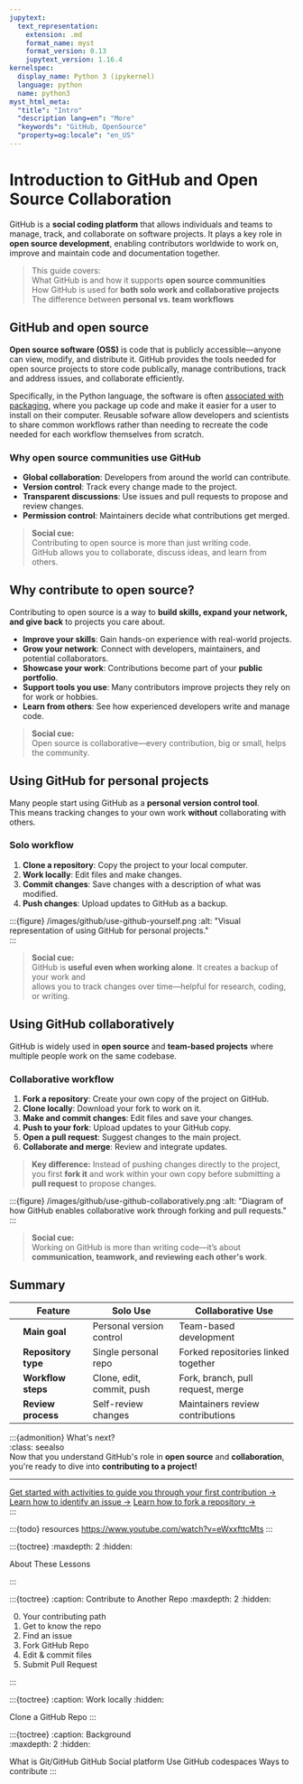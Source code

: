 ```yaml
---
jupytext:
  text_representation:
    extension: .md
    format_name: myst
    format_version: 0.13
    jupytext_version: 1.16.4
kernelspec:
  display_name: Python 3 (ipykernel)
  language: python
  name: python3
myst_html_meta:
  "title": "Intro"
  "description lang=en": "More"
  "keywords": "GitHub, OpenSource"
  "property=og:locale": "en_US"
---
```


# Introduction to GitHub and Open Source Collaboration  

GitHub is a **social coding platform** that allows individuals and teams to manage, track, and collaborate on software projects. It plays a key role in **open source development**, enabling contributors worldwide to work on, improve and maintain code and documentation together.  

> This guide covers:  
> <i class="fa-solid fa-circle-check" style="color: #81c0aa;"></i> What GitHub is and how it supports **open source communities**  
> <i class="fa-solid fa-circle-check" style="color: #81c0aa;"></i> How GitHub is used for **both solo work and collaborative projects**  
> <i class="fa-solid fa-circle-check" style="color: #81c0aa;"></i> The difference between **personal vs. team workflows**  

## GitHub and open source  

**Open source software (OSS)** is code that is publicly accessible—anyone can view, modify, and distribute it. GitHub provides the tools needed for open source projects to store code publically, manage contributions, track and address issues, and collaborate efficiently.

Specifically, in the Python language, the software is often [associated with packaging](https://www.pyopensci.org/python-package-guide/tutorials/intro.html), where you package up code and make it easier for a user to install on their computer. Reusable sofware allow developers and scientists to share common workflows rather than needing to recreate the code needed for each workflow themselves from scratch.

### Why open source communities use GitHub  

- **<i class="fa-solid fa-globe" style="color: #81c0aa;"></i> Global collaboration**: Developers from around the world can contribute.  
- **<i class="fa-solid fa-code-branch" style="color: #81c0aa;"></i> Version control**: Track every change made to the project.  
- **<i class="fa-solid fa-comments" style="color: #81c0aa;"></i> Transparent discussions**: Use issues and pull requests to propose and review changes.  
- **<i class="fa-solid fa-shield-halved" style="color: #81c0aa;"></i> Permission control**: Maintainers decide what contributions get merged.  

> **<i class="fa-solid fa-handshake-angle" style="color: #81c0aa;"></i> Social cue:**  
> Contributing to open source is more than just writing code.  
> GitHub allows you to collaborate, discuss ideas, and learn from others.  

## Why contribute to open source?  

Contributing to open source is a way to **build skills, expand your network, and give back** to projects you care about.  

- **Improve your skills**: Gain hands-on experience with real-world projects.  
- **Grow your network**: Connect with developers, maintainers, and potential collaborators.  
- **Showcase your work**: Contributions become part of your **public portfolio**.  
- **Support tools you use**: Many contributors improve projects they rely on for work or hobbies.  
- **Learn from others**: See how experienced developers write and manage code.  

> **<i class="fa-solid fa-handshake" style="color: #81c0aa;"></i> Social cue:**  
> Open source is collaborative—every contribution, big or small, helps the community.  

## Using GitHub for personal projects  

Many people start using GitHub as a **personal version control tool**.  
This means tracking changes to your own work **without** collaborating with others.  

### Solo workflow  

1. **<i class="fa-solid fa-download" style="color: #81c0aa;"></i> Clone a repository**: Copy the project to your local computer.  
2. **<i class="fa-solid fa-edit" style="color: #81c0aa;"></i> Work locally**: Edit files and make changes.  
3. **<i class="fa-solid fa-save" style="color: #81c0aa;"></i> Commit changes**: Save changes with a description of what was modified.  
4. **<i class="fa-solid fa-upload" style="color: #81c0aa;"></i> Push changes**: Upload updates to GitHub as a backup.  

:::{figure} /images/github/use-github-yourself.png
:alt: "Visual representation of using GitHub for personal projects."  
:::

> **<i class="fa-solid fa-user" style="color: #81c0aa;"></i> Social cue:**  
> GitHub is **useful even when working alone**. It creates a backup of your work and  
> allows you to track changes over time—helpful for research, coding, or writing.  

## Using GitHub collaboratively  

GitHub is widely used in **open source** and **team-based projects** where multiple people work on the same codebase.  

### Collaborative workflow  

1. **<i class="fa-solid fa-code-fork" style="color: #81c0aa;"></i> Fork a repository**: Create your own copy of the project on GitHub.  
2. **<i class="fa-solid fa-download" style="color: #81c0aa;"></i> Clone locally**: Download your fork to work on it.  
3. **<i class="fa-solid fa-edit" style="color: #81c0aa;"></i> Make and commit changes**: Edit files and save your changes.  
4. **<i class="fa-solid fa-upload" style="color: #81c0aa;"></i> Push to your fork**: Upload updates to your GitHub copy.  
5. **<i class="fa-solid fa-paper-plane" style="color: #81c0aa;"></i> Open a pull request**: Suggest changes to the main project.  
6. **<i class="fa-solid fa-people-arrows" style="color: #81c0aa;"></i> Collaborate and merge**: Review and integrate updates.  

> **Key difference:** Instead of pushing changes directly to the project, you first **fork it** and work within your own copy before submitting a **pull request** to propose changes.  

:::{figure} /images/github/use-github-collaboratively.png
:alt: "Diagram of how GitHub enables collaborative work through forking and pull requests."  
:::

> **<i class="fa-solid fa-users" style="color: #81c0aa;"></i> Social cue:**  
> Working on GitHub is more than writing code—it’s about **communication, teamwork, and reviewing each other's work**.  

## Summary  

| | **Feature**         | **Solo Use**                     | **Collaborative Use**                 |  
|-|---------------------|--------------------------------|--------------------------------------|  
| | **Main goal**      | Personal version control      | Team-based development              |  
| | **Repository type** | Single personal repo         | Forked repositories linked together |  
| | **Workflow steps**    | Clone, edit, commit, push    | Fork, branch, pull request, merge   |  
| | **Review process** | Self-review changes          | Maintainers review contributions    |  

:::{admonition} What's next?  
:class: seealso  
Now that you understand GitHub's role in **open source** and **collaboration**,  
you're ready to dive into **contributing to a project!**

*****

<i class="fa-brands fa-github-alt"></i> [Get started with activities to guide you through your first contribution →](pyos-first-contribution)  
<i class="fa-brands fa-github-alt"></i> [Learn how to identify an issue →](identify-github-issue)
<i class="fa-brands fa-github-alt"></i> [Learn how to fork a repository →](fork-repository)  
:::

:::{todo}
resources
<https://www.youtube.com/watch?v=eWxxfttcMts>
:::

:::{toctree}
:maxdepth: 2
:hidden:

About These Lessons  <self>

:::

:::{toctree}
:caption: Contribute to Another Repo
:maxdepth: 2
:hidden:

0. Your contributing path <your-first-contribution>
1. Get to know the repo <get-to-know-repo>
2. Find an issue <identify-issue>
3. Fork GitHub Repo <fork-repo>
4. Edit & commit files <edit-commit-files>
5. Submit Pull Request <pull-request>

:::

:::{toctree}
:caption: Work locally
:hidden:

Clone a GitHub Repo <clone-repo>
:::

:::{toctree}
:caption: Background  
:maxdepth: 2
:hidden:

What is Git/GitHub <what-is-git-github>
GitHub Social platform <github-social-platform>
Use GitHub codespaces <github-codespaces>
Ways to contribute <ways-to-contribute>
:::
